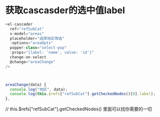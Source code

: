 # 获取cascasder的选中值label
```js
<el-cascader
  ref="refSubCat"
  v-model="areas"
  placeholder="选择地区筛选"
  :options="areaOpts"
  popper-class="select-pop"
  :props="{label: 'name', value: 'id'}"
  change-on-select
  @change="areaChange"
/>



areaChange(data) {
  console.log("地区", data);
  console.log(this.$refs["refSubCat"].getCheckedNodes()[0].label);
},
```

// this.$refs["refSubCat"].getCheckedNodes()  里面可以找你需要的一切
